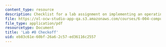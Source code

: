 ```yaml
---
content_type: resource
description: Checklist for a lab assignment on implementing an operating system.
file: https://ol-ocw-studio-app-qa.s3.amazonaws.com/courses/6-004-computation-structures-spring-2009/eb83c61e60bf26a62c57ed36116c2557_MIT6_004s09_lab08_writeup.pdf
file_type: application/pdf
resourcetype: Document
title: 'Lab #8 Checkoff'
uid: eb83c61e-60bf-26a6-2c57-ed36116c2557
---
```

